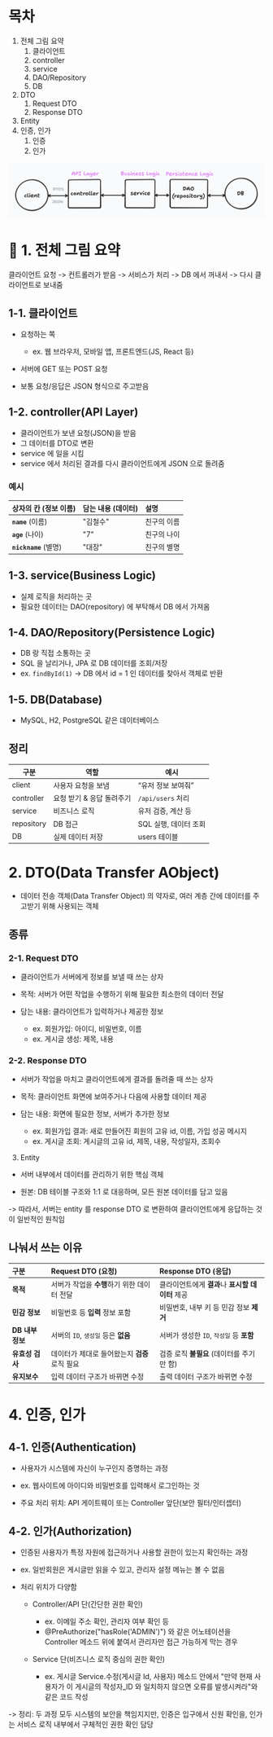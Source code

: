 # 목차

1. 전체 그림 요약
   1. 클라이언트
   2. controller
   3. service
   4. DAO/Repository
   5. DB
2. DTO
   1. Request DTO
   2. Response DTO
3. Entity
4. 인증, 인가
   1. 인증
   2. 인가

<img src="./img/1.png">

# 💛 1. 전체 그림 요약

클라이언트 요청 -> 컨트롤러가 받음 -> 서비스가 처리 -> DB 에서 꺼내서 -> 다시 클라이언트로 보내줌

## 1-1. 클라이언트

- 요청하는 쪽

  - ex. 웹 브라우저, 모바일 앱, 프론트엔드(JS, React 등)

- 서버에 GET 또는 POST 요청
- 보통 요청/응답은 JSON 형식으로 주고받음

## 1-2. controller(API Layer)

- 클라이언트가 보낸 요청(JSON)을 받음
- 그 데이터를 DTO로 변환
- service 에 일을 시킴
- service 에서 처리된 결과를 다시 클라이언트에게 JSON 으로 돌려줌

### 예시

| 상자의 칸 (정보 이름) | 담는 내용 (데이터) | 설명        |
| :-------------------- | :----------------- | :---------- |
| **`name`** (이름)     | "김철수"           | 친구의 이름 |
| **`age`** (나이)      | "7"                | 친구의 나이 |
| **`nickname`** (별명) | "대장"             | 친구의 별명 |

## 1-3. service(Business Logic)

- 실제 로직을 처리하는 곳
- 필요한 데이터는 DAO(repository) 에 부탁해서 DB 에서 가져옴

## 1-4. DAO/Repository(Persistence Logic)

- DB 랑 직접 소통하는 곳
- SQL 을 날리거나, JPA 로 DB 데이터를 조회/저장
- ex. `findById(1)` -> DB 에서 id = 1 인 데이터를 찾아서 객체로 반환

## 1-5. DB(Database)

- MySQL, H2, PostgreSQL 같은 데이터베이스

## 정리

| 구분       | 역할                      | 예시                  |
| ---------- | ------------------------- | --------------------- |
| client     | 사용자 요청을 보냄        | “유저 정보 보여줘”    |
| controller | 요청 받기 & 응답 돌려주기 | `/api/users` 처리     |
| service    | 비즈니스 로직             | 유저 검증, 계산 등    |
| repository | DB 접근                   | SQL 실행, 데이터 조회 |
| DB         | 실제 데이터 저장          | users 테이블          |

# 2. DTO(Data Transfer AObject)

- 데이터 전송 객체(Data Transfer Object) 의 약자로, 여러 계층 간에 데이터를 주고받기 위해 사용되는 객체

## 종류

### 2-1. Request DTO

- 클라이언트가 서버에게 정보를 보낼 때 쓰는 상자

- 목적: 서버가 어떤 작업을 수행하기 위해 필요한 최소한의 데이터 전달

- 담는 내용: 클라이언트가 입력하거나 제공한 정보
  - ex. 회원가입: 아이디, 비밀번호, 이름
  - ex. 게시글 생성: 제목, 내용

### 2-2. Response DTO

- 서버가 작업을 마치고 클라이언트에게 결과를 돌려줄 때 쓰는 상자

- 목적: 클라이언트 화면에 보여주거나 다음에 사용할 데이터 제공

- 담는 내용: 화면에 필요한 정보, 서버가 추가한 정보

  - ex. 회원가입 결과: 새로 만들어진 회원의 고유 id, 이름, 가입 성공 메시지
  - ex. 게시글 조회: 게시글의 고유 id, 제목, 내용, 작성일자, 조회수

3. Entity

- 서버 내부에서 데이터를 관리하기 위한 핵심 객체

- 원본: DB 테이블 구조와 1:1 로 대응하며, 모든 원본 데이터를 담고 있음

-> 따라서, 서버는 entity 를 response DTO 로 변환하여 클라이언트에게 응답하는 것이 일반적인 원칙임

## 나눠서 쓰는 이유

| 구분             | Request DTO (요청)                            | Response DTO (응답)                              |
| :--------------- | :-------------------------------------------- | :----------------------------------------------- |
| **목적**         | 서버가 작업을 **수행**하기 위한 데이터 전달   | 클라이언트에게 **결과**나 **표시할 데이터** 제공 |
| **민감 정보**    | 비밀번호 등 **입력** 정보 포함                | 비밀번호, 내부 키 등 민감 정보 **제거**          |
| **DB 내부 정보** | 서버의 `ID`, `생성일` 등은 **없음**           | 서버가 생성한 `ID`, `작성일` 등 **포함**         |
| **유효성 검사**  | 데이터가 제대로 들어왔는지 **검증** 로직 필요 | 검증 로직 **불필요** (데이터를 주기만 함)        |
| **유지보수**     | 입력 데이터 구조가 바뀌면 수정                | 출력 데이터 구조가 바뀌면 수정                   |

# 4. 인증, 인가

## 4-1. 인증(Authentication)

- 사용자가 시스템에 자신이 누구인지 증명하는 과정

- ex. 웹사이트에 아이디와 비밀번호를 입력해서 로그인하는 것

- 주요 처리 위치: API 게이트웨이 또는 Controller 앞단(보안 필터/인터셉터)

## 4-2. 인가(Authorization)

- 인증된 사용자가 특정 자원에 접근하거나 사용할 권한이 있는지 확인하는 과정

- ex. 일반회원은 게시글만 읽을 수 있고, 관리자 설정 메뉴는 볼 수 없음

- 처리 위치가 다양함

  - Controller/API 단(간단한 권한 확인)

    - ex. 이메일 주소 확인, 관리자 여부 확인 등
    - @PreAuthorize("hasRole('ADMIN')") 와 같은 어노테이션을 Controller 메소드 위에 붙여서 관리자만 접근 가능하게 막는 경우

  - Service 단(비즈니스 로직 중심의 권한 확인)
    - ex. 게시글 Service.수정(게시글 Id, 사용자) 메소드 안에서 "만약 현재 사용자가 이 게시글의 작성자\_ID 와 일치하지 않으면 오류를 발생시켜라"와 같은 코드 작성

-> 정리: 두 과정 모두 시스템의 보안을 책임지지만, 인증은 입구에서 신원 확인을, 인가는 서비스 로직 내부에서 구체적인 권한 확인 담당
